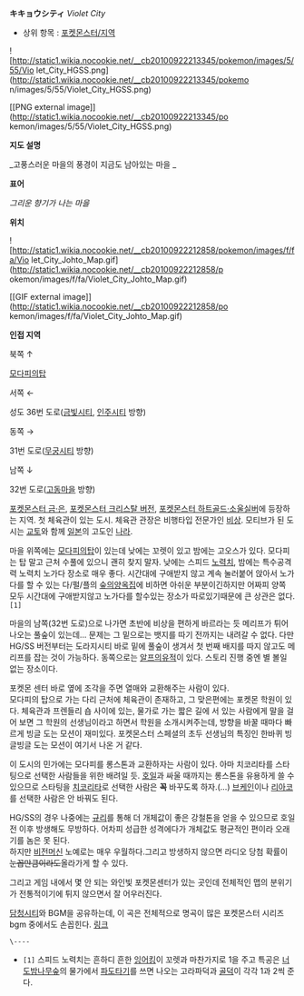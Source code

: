 **キキョウシティ** _Violet City_

  * 상위 항목 : [포켓몬스터/지역](%ED%8F%AC%EC%BC%93%EB%AA%AC%EC%8A%A4%ED%84%B0/%EC%A7%80%EC%97%AD.md)  

![http://static1.wikia.nocookie.net/__cb20100922213345/pokemon/images/5/55/Vio
let_City_HGSS.png](http://static1.wikia.nocookie.net/__cb20100922213345/pokemo
n/images/5/55/Violet_City_HGSS.png)

[[PNG external image]](http://static1.wikia.nocookie.net/__cb20100922213345/po
kemon/images/5/55/Violet_City_HGSS.png)

**지도 설명**

_고풍스러운 마을의 풍경이 지금도 남아있는 마을 _

**표어**

_그리운 향기가 나는 마을_

**위치**

![http://static1.wikia.nocookie.net/__cb20100922212858/pokemon/images/f/fa/Vio
let_City_Johto_Map.gif](http://static1.wikia.nocookie.net/__cb20100922212858/p
okemon/images/f/fa/Violet_City_Johto_Map.gif)

[[GIF external image]](http://static1.wikia.nocookie.net/__cb20100922212858/po
kemon/images/f/fa/Violet_City_Johto_Map.gif)

**인접 지역**

북쪽 ↑

[모다피의탑](%EB%AA%A8%EB%8B%A4%ED%94%BC%EC%9D%98%ED%83%91.md)

서쪽 ←

성도 36번 도로([금빛시티](%EA%B8%88%EB%B9%9B%EC%8B%9C%ED%8B%B0.md),
[인주시티](%EC%9D%B8%EC%A3%BC%EC%8B%9C%ED%8B%B0.md) 방향)

동쪽 →

31번 도로([무궁시티](%EB%AC%B4%EA%B6%81%EC%8B%9C%ED%8B%B0.md) 방향)

남쪽 ↓

32번 도로([고동마을](%EA%B3%A0%EB%8F%99%EB%A7%88%EC%9D%84.md) 방향)

  
[포켓몬스터 금·은](%ED%8F%AC%EC%BC%93%EB%AA%AC%EC%8A%A4%ED%84%B0%20%EA%B8%88%C2%B7%EC%9D%80.md), [포켓몬스터 크리스탈 버전](%ED%8F%AC%EC%BC%93%EB%AA%AC%EC%8A%A4%ED%84%B0%20%ED%81%AC%EB%A6%AC%EC%8A%A4%ED%83%88%20%EB%B2%84%EC%A0%84.md), [포켓몬스터 하트골드·소울실버](%ED%8F%AC%EC%BC%93%EB%AA%AC%EC%8A%A4%ED%84%B0%20%ED%95%98%ED%8A%B8%EA%B3%A8%EB%93%9C%C2%B7%EC%86%8C%EC%9A%B8%EC%8B%A4%EB%B2%84.md)에 등장하는 지역. 첫
체육관이 있는 도시. 체육관 관장은 비행타입 전문가인 [비상](%EB%B9%84%EC%83%81%28%ED%8F%AC%EC%BC%93%EB%AA%AC%EC%8A%A4%ED%84%B0%29.md). 모티브가 된 도시는 [교토](%EA%B5%90%ED%86%A0.md)와
함께 [일본](%EC%9D%BC%EB%B3%B8.md)의 고도인 [나라](%EB%82%98%EB%9D%BC.md).

마을 위쪽에는 [모다피의탑](%EB%AA%A8%EB%8B%A4%ED%94%BC%EC%9D%98%ED%83%91.md)이 있는데 낮에는
꼬렛이 있고 밤에는 고오스가 있다. 모다피는 탑 말고 근처 수풀에 있으니 괜히 찾지 말자. 낮에는 스피드
[노력치](%EB%85%B8%EB%A0%A5%EC%B9%98.md), 밤에는 특수공격력 노력치 노가다 장소로 매우 좋다. 시간대에
구애받지 않고 계속 눌러붙어 앉아서 노가다를 할 수 있는 다/펄/플의
[숲의양옥집](%EC%88%B2%EC%9D%98%EC%96%91%EC%98%A5%EC%A7%91.md)에 비하면 아쉬운 부분이긴하지만
어짜피 양쪽 모두 시간대에 구애받지않고 노가다를 할수있는 장소가 따로있기때문에 큰 상관은 없다.`[1]`

마을의 남쪽(32번 도로)으로 나가면 초반에 비상을 편하게 바르라는 듯 메리프가 튀어나오는 풀숲이 있는데... 문제는 그 밑으로는 뱃지를
따기 전까지는 내려갈 수 없다. 다만 HG/SS 버전부터는 도라지시티 바로 밑에 풀숲이 생겨서 첫 번째 배지를 따지 않고도 메리프를 잡는
것이 가능하다. 동쪽으로는 [알프의유적](%EC%95%8C%ED%94%84%EC%9D%98%EC%9C%A0%EC%A0%81.md)이
있다. 스토리 진행 중엔 별 볼일 없는 장소이다.

포켓몬 센터 바로 옆에 조각을 주면 열매와 교환해주는 사람이 있다.  
모다피의 탑으로 가는 다리 근처에 체육관이 존재하고, 그 맞은편에는 포켓몬 학원이 있다. 체육관과 프렌들리 숍 사이에 있는, 물가로 가는
짧은 길에 서 있는 사람에게 말을 걸어 보면 그 학원의 선생님이라고 하면서 학원을 소개시켜주는데, 방향을 바꿀 때마다 빠르게 빙글 도는
모션이 재미있다. 포켓몬스터 스페셜의 초두 선생님의 특징인 한바퀴 빙글빙글 도는 모션이 여기서 나온 거 같다.

이 도시의 민가에는 모다피를 롱스톤과 교환하자는 사람이 있다. 아마 치코리타를 스타팅으로 선택한 사람들을 위한 배려일 듯.
[호일](%ED%98%B8%EC%9D%BC.md)과 싸울 때까지는 롱스톤을 유용하게 쓸 수 있으므로 스타팅을
[치코리타](%EB%A9%94%EA%B0%80%EB%8B%88%EC%9B%80.md)로 선택한 사람은 **꼭** 바꾸도록 하자.(…)
[브케인](%EB%B8%94%EB%A0%88%EC%9D%B4%EB%B2%94.md)이나
[리아코](%EC%9E%A5%ED%81%AC%EB%A1%9C%EB%8B%A4%EC%9D%BC.md)를 선택한 사람은 안 바꿔도 된다.

HG/SS의 경우 나중에는 [규리](%EA%B7%9C%EB%A6%AC%28%ED%8F%AC%EC%BC%93%EB%AA%AC%EC%8A%A4%ED%84%B0%29.md)를 통해 더 개체값이 좋은 강철톤을 얻을 수 있으므로 호일전 이후 방생해도 무방하다. 어차피 성급한
성격에다가 개체값도 평균적인 편이라 오래 기를 놈은 못 된다.  
하지만 [비전머신](%EB%B9%84%EC%A0%84%EB%A8%B8%EC%8B%A0.md) 노예로는 매우 우월하다.그리고 방생하지
않으면 라디오 당첨 확률이 <del>눈꼽만큼이라도</del>올라가게 할 수 있다.

그리고 게임 내에서 몇 안 되는 와인빛 포켓몬센터가 있는 곳인데 전체적인 맵의 분위기가 전통적이기에 튀지 않으면서 잘 어우러진다.

[담청시티](%EB%8B%B4%EC%B2%AD%EC%8B%9C%ED%8B%B0.md)와 BGM을 공유하는데, 이 곡은 전체적으로 명곡이
많은 포켓몬스터 시리즈 bgm 중에서도 손꼽힌다. [링크](http://www.youtube.com/watch?v=kFNHlJ6yvEA)

`\----`

  * `[1]` 스피드 노력치는 흔하디 흔한 [잉어킹](%EC%9E%89%EC%96%B4%ED%82%B9.md)이 꼬렛과 마찬가지로 1을 주고 특공은 [너도밤나무숲](%EB%84%88%EB%8F%84%EB%B0%A4%EB%82%98%EB%AC%B4%EC%88%B2.md)의 물가에서 [파도타기](%ED%8C%8C%EB%8F%84%ED%83%80%EA%B8%B0.md)를 쓰면 나오는 고라파덕과 [골덕](%EA%B3%A8%EB%8D%95.md)이 각각 1과 2씩 준다.

